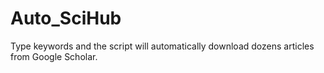 # Auto_SciHub
Type keywords and the script will automatically download dozens articles from Google Scholar.
